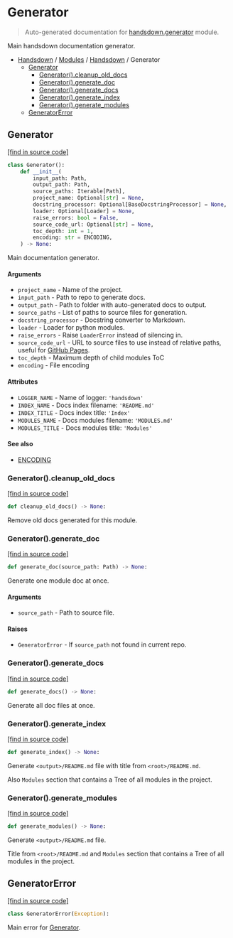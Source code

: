 # Generator

> Auto-generated documentation for [handsdown.generator](https://github.com/vemel/handsdown/blob/main/handsdown/generator.py) module.

Main handsdown documentation generator.

- [Handsdown](../README.md#-handsdown---python-documentation-generator) / [Modules](../MODULES.md#modules) / [Handsdown](index.md#handsdown) / Generator
    - [Generator](#generator)
        - [Generator().cleanup_old_docs](#generatorcleanup_old_docs)
        - [Generator().generate_doc](#generatorgenerate_doc)
        - [Generator().generate_docs](#generatorgenerate_docs)
        - [Generator().generate_index](#generatorgenerate_index)
        - [Generator().generate_modules](#generatorgenerate_modules)
    - [GeneratorError](#generatorerror)

## Generator

[[find in source code]](https://github.com/vemel/handsdown/blob/main/handsdown/generator.py#L29)

```python
class Generator():
    def __init__(
        input_path: Path,
        output_path: Path,
        source_paths: Iterable[Path],
        project_name: Optional[str] = None,
        docstring_processor: Optional[BaseDocstringProcessor] = None,
        loader: Optional[Loader] = None,
        raise_errors: bool = False,
        source_code_url: Optional[str] = None,
        toc_depth: int = 1,
        encoding: str = ENCODING,
    ) -> None:
```

Main documentation generator.

#### Arguments

- `project_name` - Name of the project.
- `input_path` - Path to repo to generate docs.
- `output_path` - Path to folder with auto-generated docs to output.
- `source_paths` - List of paths to source files for generation.
- `docstring_processor` - Docstring converter to Markdown.
- `loader` - Loader for python modules.
- `raise_errors` - Raise `LoaderError` instead of silencing in.
- `source_code_url` - URL to source files to use instead of relative paths,
    useful for [GitHub Pages](https://pages.github.com/).
- `toc_depth` - Maximum depth of child modules ToC
- `encoding` - File encoding

#### Attributes

- `LOGGER_NAME` - Name of logger: `'handsdown'`
- `INDEX_NAME` - Docs index filename: `'README.md'`
- `INDEX_TITLE` - Docs index title: `'Index'`
- `MODULES_NAME` - Docs modules filename: `'MODULES.md'`
- `MODULES_TITLE` - Docs modules title: `'Modules'`

#### See also

- [ENCODING](settings.md#encoding)

### Generator().cleanup_old_docs

[[find in source code]](https://github.com/vemel/handsdown/blob/main/handsdown/generator.py#L149)

```python
def cleanup_old_docs() -> None:
```

Remove old docs generated for this module.

### Generator().generate_doc

[[find in source code]](https://github.com/vemel/handsdown/blob/main/handsdown/generator.py#L185)

```python
def generate_doc(source_path: Path) -> None:
```

Generate one module doc at once.

#### Arguments

- `source_path` - Path to source file.

#### Raises

- `GeneratorError` - If `source_path` not found in current repo.

### Generator().generate_docs

[[find in source code]](https://github.com/vemel/handsdown/blob/main/handsdown/generator.py#L314)

```python
def generate_docs() -> None:
```

Generate all doc files at once.

### Generator().generate_index

[[find in source code]](https://github.com/vemel/handsdown/blob/main/handsdown/generator.py#L327)

```python
def generate_index() -> None:
```

Generate `<output>/README.md` file with title from `<root>/README.md`.

Also `Modules` section that contains a Tree of all modules in the project.

### Generator().generate_modules

[[find in source code]](https://github.com/vemel/handsdown/blob/main/handsdown/generator.py#L353)

```python
def generate_modules() -> None:
```

Generate `<output>/README.md` file.

Title from `<root>/README.md` and `Modules`
section that contains a Tree of all modules in the project.

## GeneratorError

[[find in source code]](https://github.com/vemel/handsdown/blob/main/handsdown/generator.py#L23)

```python
class GeneratorError(Exception):
```

Main error for [Generator](#generator).
